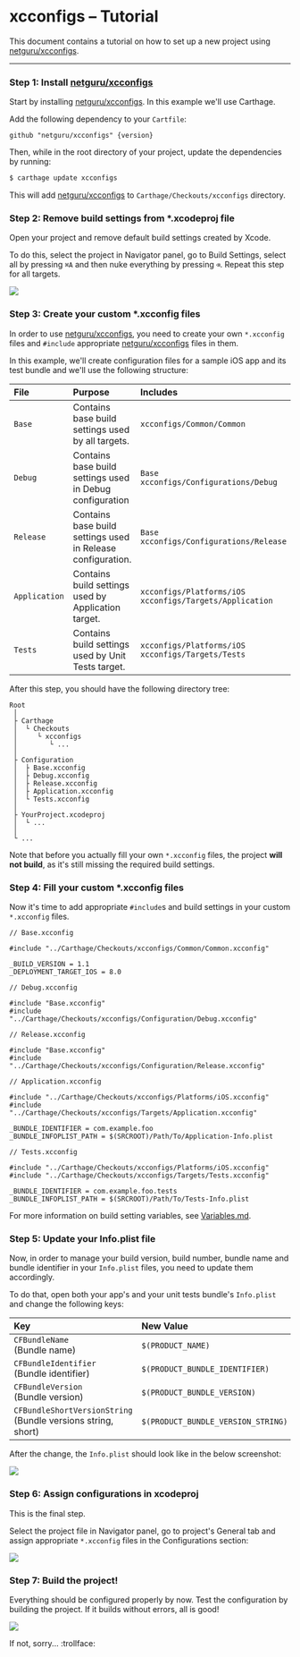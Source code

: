 # xcconfigs – Tutorial

This document contains a tutorial on how to set up a new project using [netguru/xcconfigs](https://github.com/netguru/xcconfigs).

---

### Step 1: Install [netguru/xcconfigs](https://github.com/netguru/xcconfigs)

Start by installing [netguru/xcconfigs](https://github.com/netguru/xcconfigs). In this example we'll use Carthage.

Add the following dependency to your `Cartfile`:

```none
github "netguru/xcconfigs" {version}
```

Then, while in the root directory of your project, update the dependencies by running:

```sh
$ carthage update xcconfigs
```

This will add [netguru/xcconfigs](https://github.com/netguru/xcconfigs) to `Carthage/Checkouts/xcconfigs` directory.

### Step 2: Remove build settings from \*.xcodeproj file

Open your project and remove default build settings created by Xcode.

To do this, select the project in Navigator panel, go to Build Settings, select all by pressing `⌘A` and then nuke everything by pressing `⌫`. Repeat this step for all targets.

![](Images/usage-delete-build-settings.gif)

### Step 3: Create your custom \*.xcconfig files

In order to use [netguru/xcconfigs](https://github.com/netguru/xcconfigs), you need to create your own `*.xcconfig` files and `#include` appropriate [netguru/xcconfigs](https://github.com/netguru/xcconfigs) files in them.

In this example, we'll create configuration files for a sample iOS app and its test bundle and we'll use the following structure:

| File          | Purpose                                                     | Includes                                                       |
|:--------------|:------------------------------------------------------------|:---------------------------------------------------------------|
| `Base`        | Contains base build settings used by all targets.           | `xcconfigs/Common/Common`                                      |
| `Debug`       | Contains base build settings used in Debug configuration    | `Base`<br />`xcconfigs/Configurations/Debug`                   |
| `Release`     | Contains base build settings used in Release configuration. | `Base`<br />`xcconfigs/Configurations/Release`                 |
| `Application` | Contains build settings used by Application target.         | `xcconfigs/Platforms/iOS`<br />`xcconfigs/Targets/Application` |
| `Tests`       | Contains build settings used by Unit Tests target.          | `xcconfigs/Platforms/iOS`<br />`xcconfigs/Targets/Tests`       |

After this step, you should have the following directory tree:

```none
Root
 │
 ├ Carthage
 │  └ Checkouts
 │     └ xcconfigs
 │        └ ...
 │
 ├ Configuration
 │  ├ Base.xcconfig
 │  ├ Debug.xcconfig
 │  ├ Release.xcconfig
 │  ├ Application.xcconfig
 │  └ Tests.xcconfig       
 │
 ├ YourProject.xcodeproj
 │  └ ...
 │
 └ ...
```

Note that before you actually fill your own `*.xcconfig` files, the project **will not build**, as it's still missing the required build settings.

### Step 4: Fill your custom \*.xcconfig files

Now it's time to add appropriate `#include`s and build settings in your custom `*.xcconfig` files.

```none
// Base.xcconfig

#include "../Carthage/Checkouts/xcconfigs/Common/Common.xcconfig"

_BUILD_VERSION = 1.1
_DEPLOYMENT_TARGET_IOS = 8.0
```

```none
// Debug.xcconfig

#include "Base.xcconfig"
#include "../Carthage/Checkouts/xcconfigs/Configuration/Debug.xcconfig"
```

```none
// Release.xcconfig

#include "Base.xcconfig"
#include "../Carthage/Checkouts/xcconfigs/Configuration/Release.xcconfig"
```

```none
// Application.xcconfig

#include "../Carthage/Checkouts/xcconfigs/Platforms/iOS.xcconfig"
#include "../Carthage/Checkouts/xcconfigs/Targets/Application.xcconfig"

_BUNDLE_IDENTIFIER = com.example.foo
_BUNDLE_INFOPLIST_PATH = $(SRCROOT)/Path/To/Application-Info.plist
```

```none
// Tests.xcconfig

#include "../Carthage/Checkouts/xcconfigs/Platforms/iOS.xcconfig"
#include "../Carthage/Checkouts/xcconfigs/Targets/Tests.xcconfig"

_BUNDLE_IDENTIFIER = com.example.foo.tests
_BUNDLE_INFOPLIST_PATH = $(SRCROOT)/Path/To/Tests-Info.plist
```

For more information on build setting variables, see [Variables.md](Variables.md).

### Step 5: Update your Info.plist file

Now, in order to manage your build version, build number, bundle name and bundle identifier in your `Info.plist` files, you need to update them accordingly.

To do that, open both your app's and your unit tests bundle's `Info.plist` and change the following keys:

| Key                                                               | New Value                          |
|:------------------------------------------------------------------|:-----------------------------------|
| `CFBundleName`<br />(Bundle name)                                 | `$(PRODUCT_NAME)`                  |
| `CFBundleIdentifier`<br />(Bundle identifier)                     | `$(PRODUCT_BUNDLE_IDENTIFIER)`     |
| `CFBundleVersion`<br />(Bundle version)                           | `$(PRODUCT_BUNDLE_VERSION)`        |
| `CFBundleShortVersionString`<br />(Bundle versions string, short) | `$(PRODUCT_BUNDLE_VERSION_STRING)` |

After the change, the `Info.plist` should look like in the below screenshot:

![](Images/usage-update-info-plist.gif)

### Step 6: Assign configurations in xcodeproj

This is the final step.

Select the project file in Navigator panel, go to project's General tab and assign appropriate `*.xcconfig` files in the Configurations section:

![](Images/usage-assign-project-configurations.gif)

### Step 7: Build the project!

Everything should be configured properly by now. Test the configuration by building the project. If it builds without errors, all is good!

![](Images/usage-build.gif)

If not, sorry... :trollface:
